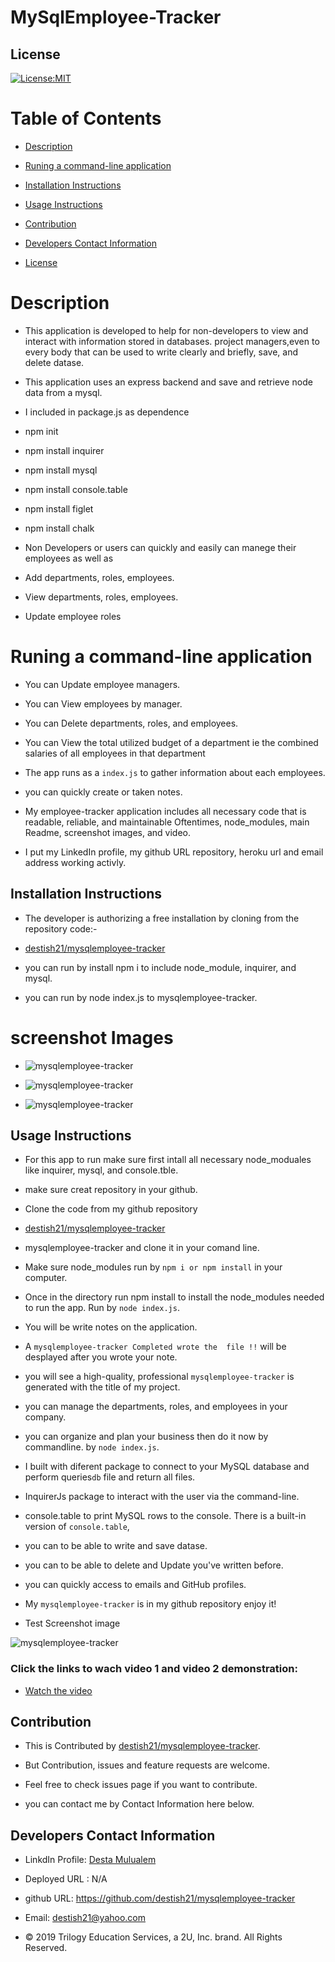 # MySqlEmployee-Tracker


## License
   [![License:MIT](https://img.shields.io/badge/License-MIT-yellow.svg)](https://opensource.org/licenses/MIT)

  
   # Table of Contents

   * [Description](#Description)

   * [Runing a command-line application ](#Runing-a-command-line-application) 

   * [Installation Instructions](#installation-instructions)
  
   * [Usage Instructions](#usage-instructions)
  
   * [Contribution](#Contribution)
  
   * [Developers Contact Information](#Developers-Contact-Information)

   * [License](#license)

   # Description

   * This application is developed to help for non-developers to view and interact with information stored in databases. project managers,even to every body  that can be used to write clearly and briefly, save, and delete datase.
   * This application uses an express backend and save and retrieve node data from a mysql. 
   * I included in package.js as dependence

   * npm init

   * npm install inquirer

   * npm install mysql

   * npm install console.table

   * npm install figlet

   * npm install chalk


   * Non Developers or users can quickly and easily can manege their employees as well as

   * Add departments, roles, employees. 

   * View departments, roles, employees.

   * Update employee roles

   #  Runing a command-line application 

   * You can Update employee managers.
   * You can View employees by manager.
   * You can Delete departments, roles, and employees.

   * You can View the total utilized budget of a department ie the combined salaries of all employees in that department

   * The app runs as a `index.js` to gather information about each employees. 

   * you can quickly create or taken notes.

   * My employee-tracker application includes all necessary code that is readable, reliable, and maintainable Oftentimes, node_modules,  main Readme, screenshot images, and video.

   * I put my LinkedIn profile, my github URL repository, heroku url and email address working activly.

   ## Installation Instructions

   * The developer is authorizing a free installation by cloning from the repository code:- 

   * [destish21/mysqlemployee-tracker](https://github.com/destish21/mysqlemployee-tracker)

   * you can run by install npm i to include node_module, inquirer, and mysql.

   * you can run by node index.js to mysqlemployee-tracker.

   # screenshot Images
   * ![mysqlemployee-tracker](./Images/AllETracker.png)

   * ![mysqlemployee-tracker](./Images/EByRoles&AllManagers.png)
   
   * ![mysqlemployee-tracker](./Images/AllDepart&AllbyEDepart.png)


   ## Usage Instructions

   * For this app to run make sure first 
   intall all necessary  node_moduales like inquirer, mysql, and console.tble.

   * make sure creat repository in your github.

   * Clone the code from my github repository 

   * [destish21/mysqlemployee-tracker](https://github.com/destish21/mysqlemployee-tracker)
 
   * mysqlemployee-tracker and clone it in your comand line.

   * Make sure node_modules run by `npm i or npm install`
     in your computer.

   * Once in the directory run npm install to install the node_modules needed to run the app.
    Run by  `node index.js`.

   * You will be write notes on the application.

   * A `mysqlemployee-tracker Completed wrote the  file !!`  will be desplayed after you wrote your note. 

   * you will see a high-quality, professional `mysqlemployee-tracker` is generated with the title of my project.

   * you can manage the departments, roles, and employees in your company.

   * you can organize and plan your business then do it now by commandline. 
        by `node index.js`.

   * I built with diferent package to connect to your MySQL database and perform queries`db` file and return all files.

   * InquirerJs package to interact with the user via the command-line.

   * console.table to print MySQL rows to the console. There is a built-in version of `console.table`,

   * you can to be able to write and save datase.

   * you can to be able to delete and Update  you've written before.

   * you can  quickly access to emails and GitHub profiles.

   * My `mysqlemployee-tracker` is in my github repository enjoy it!

   * Test Screenshot image 
 
   ![mysqlemployee-tracker](./Images/prompt.png)
  
   ### Click the  links to wach video 1 and video 2 demonstration:  

   * [Watch the video ](https://drive.google.com/file/d/1rgVSVhG-DRQTNpzqhZfX6vCmG51VK1-P/view?usp=sharing)
  
   ## Contribution
  
   * This is Contributed by [destish21/mysqlemployee-tracker](https://github.com/destish21/mysqlemployee-tracker). 
   
   * But Contribution, issues and feature requests are welcome.
   * Feel free to check issues page if you want to contribute. 
   * you can contact me by Contact Information here below.

   ## Developers Contact Information
   * LinkdIn Profile: [Desta Mulualem](https://www.linkedin.com/in/desta-mulualem-6718b1203/)
   * Deployed URL :  N/A
   * github URL:  https://github.com/destish21/mysqlemployee-tracker

   * Email: destish21@yahoo.com
   
   * © 2019 Trilogy Education Services, a 2U, Inc. brand. All Rights Reserved.
